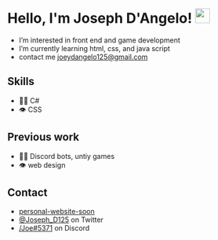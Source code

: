 # Hello, I'm Joseph D'Angelo! <img src="https://raw.githubusercontent.com/MartinHeinz/MartinHeinz/master/wave.gif" width="30px">

- I’m interested in front end and game development
- I’m currently learning html, css, and java script
- contact me joeydangelo125@gmail.com

## Skills
- 👨‍💻 C#
- 👁️ CSS

## Previous work
- 👨‍💻 Discord bots, untiy games
- 👁️ web design

## Contact
- [personal-website-soon](#)
- [@Joseph_D125](https://twitter.com/Joseph_D125) on Twitter
- [/Joe#5371](#) on Discord

<!-- https://discord.gg/K4g3vT7fnw
